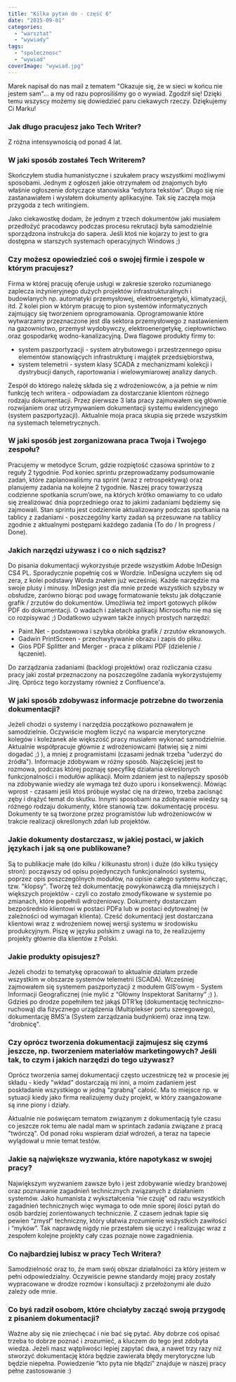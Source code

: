 ```yaml
---
title: "Kilka pytań do - część 6"
date: "2015-09-01"
categories: 
  - "warsztat"
  - "wywiady"
tags: 
  - "spolecznosc"
  - "wywiad"
coverImage: "wywiad.jpg"
---
```


Marek napisał do nas mail z tematem "Okazuje się, że w sieci w końcu nie jestem sam"... a my od razu poprosiliśmy go o wywiad. Zgodził się! Dzięki temu wszyscy możemy się dowiedzieć paru ciekawych rzeczy. Dziękujemy Ci Marku!

### Jak długo pracujesz jako Tech Writer?

Z różna intensywnością od ponad 4 lat.

### W jaki sposób zostałeś Tech Writerem?

Skończyłem studia humanistyczne i szukałem pracy wszystkimi możliwymi sposobami. Jednym z ogłoszeń jakie otrzymałem od znajomych było właśnie ogłoszenie dotyczące stanowiska “edytora tekstów”. Długo się nie zastanawiałem i wysłałem dokumenty aplikacyjne. Tak się zaczęła moja przygoda z tech writingiem.

Jako ciekawostkę dodam, że jednym z trzech dokumentów jaki musiałem przedłożyć pracodawcy podczas procesu rekrutacji była samodzielnie sporządzona instrukcja do sapera. Jeśli ktoś nie kojarzy to jest to gra dostępna w starszych systemach operacyjnych Windows ;)

### Czy możesz opowiedzieć coś o swojej firmie i zespole w którym pracujesz?

Firma w której pracuję oferuje usługi w zakresie szeroko rozumianego zaplecza inżynieryjnego dużych projektów infrastrukturalnych i budowlanych np. automatyki przemysłowej, elektroenergetyki, klimatyzacji, itd. Z kolei pion w którym pracuję to pion systemów informatycznych zajmujący się tworzeniem oprogramowania. Oprogramowanie które wytwarzamy przeznaczone jest dla sektora przemysłowego z nastawieniem na gazownictwo, przemysł wydobywczy, elektroenergetykę, ciepłownictwo oraz gospodarkę wodno-kanalizacyjną. Dwa flagowe produkty firmy to:

- system paszportyzacji - system atrybutowego i przestrzennego opisu elementów stanowiących infrastrukturę i majątek przedsiębiorstwa,
- system telemetrii - system klasy SCADA z mechanizmami kolekcji i dystrybucji danych, raportowania i wielowymiarowej analizy danych.

Zespół do którego należę składa się z wdrożeniowców, a ja pełnie w nim funkcję tech writera - odpowiadam za dostarczanie klientom różnego rodzaju dokumentacji. Przez pierwsze 3 lata pracy zajmowałem się głównie rozwijaniem oraz utrzymywaniem dokumentacji systemu ewidencyjnego (system paszportyzacji). Aktualnie moja praca skupia się przede wszystkim na systemach telemetrycznych.

### W jaki sposób jest zorganizowana praca Twoja i Twojego zespołu?

Pracujemy w metodyce Scrum, gdzie rozpiętość czasowa sprintów to z reguły 2 tygodnie. Pod koniec sprintu przeprowadzamy podsumowanie zadań, które zaplanowaliśmy na sprint (wraz z retrospektywą) oraz planujemy zadania na kolejne 2 tygodnie. Naszej pracy towarzyszą codzienne spotkania scrum’owe, na których krótko omawiamy to co udało się zrealizować dnia poprzedniego oraz to jakimi zadaniami będziemy się zajmowali. Stan sprintu jest codziennie aktualizowany podczas spotkania na tablicy z zadaniami - poszczególny karty zadań są przesuwane na tablicy zgodnie z aktualnymi postępami każdego zadania (To do / In progress / Done).

### Jakich narzędzi używasz i co o nich sądzisz?

Do pisania dokumentacji wykorzystuje przede wszystkim Adobe InDesign CS4 PL. Sporadycznie popełnię coś w Wordzie. InDesigna uczyłem się od zera, z kolei podstawy Worda znałem już wcześniej. Każde narzędzie ma swoje plusy i minusy. InDesign jest dla mnie przede wszystkich szybszy w obsłudze, zarówno biorąc pod uwagę formatowanie tekstu jak dołączanie grafik / zrzutów do dokumentów. Umożliwia też import gotowych plików PDF do dokumentacji. O wadach i zaletach aplikacji Microsoftu nie ma się co rozpisywać ;) Dodatkowo używam także innych prostych narzędzi:

- Paint.Net - podstawowa i szybka obróbka grafik / zrzutów ekranowych.
- Gadwin PrintScreen - przechwytywanie obrazu i zapis do pliku.
- Gios PDF Splitter and Merger - praca z plikami PDF (dzielenie / łączenie).

Do zarządzania zadaniami (backlogi projektów) oraz rozliczania czasu pracy jaki został przeznaczony na poszczególne zadania wykorzystujemy Jirę. Oprócz tego korzystamy również z Confluence'a.

### W jaki sposób zdobywasz informacje potrzebne do tworzenia dokumentacji?

Jeżeli chodzi o systemy i narzędzia początkowo poznawałem je samodzielnie. Oczywiście mogłem liczyć na wsparcie merytoryczne kolegów i koleżanek ale większość pracy musiałem wykonać samodzielnie. Aktualnie współpracuje głównie z wdrożeniowcami (łatwiej się z nimi dogadać ;) ), a mniej z programistami (czasami jednak trzeba "uderzyć do źródła"). Informacje zdobywam w różny sposób. Najczęściej jest to rozmowa, podczas której poznaję specyfikę działania określonych funkcjonalności i modułów aplikacji. Moim zdaniem jest to najlepszy sposób na zdobywanie wiedzy ale wymaga też dużo uporu i konsekwencji. Mówiąc wprost - czasami jeśli ktoś próbuje wysłać cię na drzewo, trzeba zacisnąć zęby i drążyć temat do skutku. Innymi sposobami na zdobywanie wiedzy są różnego rodzaju dokumenty, które stanowią tzw. dokumentację procesu. Dokumenty te są tworzone przez programistów lub wdrożeniowców w trakcie realizacji określonych zdań lub projektów.

### Jakie dokumenty dostarczasz, w jakiej postaci, w jakich językach i jak są one publikowane?

Są to publikacje małe (do kilku / kilkunastu stron) i duże (do kilku tysięcy stron): począwszy od opisu pojedynczych funkcjonalności systemu, poprzez opis poszczególnych modułów, na opisie całego systemu kończąc, tzw. "klopsy". Tworzę też dokumentację powykonawczą dla mniejszych i większych projektów - czyli co zostało zmodyfikowane w systemie po zmianach, które popełnili wdrożeniowcy. Dokumenty dostarczam bezpośrednio klientowi w postaci PDFa lub w postaci edytowalnej (w zależności od wymagań klienta). Cześć dokumentacji jest dostarczana klientowi wraz z wdrożeniem nowej wersji systemu w środowisku produkcyjnym. Piszę w języku polskim z uwagi na to, że realizujemy projekty głównie dla klientów z Polski.

### Jakie produkty opisujesz?

Jeżeli chodzi to tematykę opracowań to aktualnie działam przede wszystkim w obszarze systemów telemetrii (SCADA). Wcześniej zajmowałem się systemem paszportyzacji z modułem GIS’owym - System Informacji Geograficznej (nie mylić z “Główny Inspektorat Sanitarny” ;) ). Gdzieś po drodze popełniłem też jakąś DTR’kę (dokumentację techniczno-ruchową) dla fizycznego urządzenia (Multiplekser portu szeregowego), dokumentację BMS'a (System zarządzania budynkiem) oraz inną tzw. "drobnicę".

### Czy oprócz tworzenia dokumentacji zajmujesz się czymś jeszcze, np. tworzeniem materiałów marketingowych? Jeśli tak, to czym i jakich narzędzi do tego używasz?

Oprócz tworzenia samej dokumentacji często uczestniczę też w procesie jej składu - kiedy "wkład" dostarczają mi inni, a moim zadaniem jest poskładanie wszystkiego w jedną “zgrabną” całość. Ma to miejsce np. w sytuacji kiedy jako firma realizujemy duży projekt, w który zaangażowane są inne piony i działy.

Aktualnie nie poświęcam tematom związanym z dokumentacją tyle czasu co jeszcze rok temu ale nadal mam w sprintach zadania związane z pracą "twórczą". Od ponad roku wspieram dział wdrożeń, a teraz na tapecie wylądował u mnie temat testów.

### Jakie są największe wyzwania, które napotykasz w swojej pracy?

Największym wyzwaniem zawsze było i jest zdobywanie wiedzy branżowej oraz poznawanie zagadnień technicznych związanych z działaniem systemów. Jako humanista z wykształcenia “nie czuję” od razu wszystkich zagadnień technicznych więc wymaga to ode mnie sporej ilości pytań do osób bardziej zorientowanych technicznie. Z czasem jednak łapie się pewien “zmysł” techniczny, który ułatwia zrozumienie wszystkich zawiłości i “myków”. Tak naprawdę nigdy nie przestałem się uczyć i realizując wraz z zespołem kolejne projekty cały czas poznaje nowe zagadnienia.

### Co najbardziej lubisz w pracy Tech Writera?

Samodzielność oraz to, że mam swój obszar działalności za który jestem w pełni odpowiedzialny. Oczywiście pewne standardy mojej pracy zostały wypracowane w drodze rozmów i konsultacji z przełożonymi ale dużo zależy ode mnie.

### Co byś radził osobom, które chciałyby zacząć swoją przygodę z pisaniem dokumentacji?

Ważne aby się nie zniechęcać i nie bać się pytać. Aby dobrze coś opisać trzeba to dobrze poznać i zrozumieć, a kluczem do tego jest zdobyta wiedza. Jeżeli masz wątpliwości lepiej zapytać dwa, a nawet trzy razy niż stworzyć dokumentację która będzie zawierała błędy merytoryczne lub będzie niepełna. Powiedzenie “kto pyta nie błądzi” znajduje w naszej pracy pełne zastosowanie :)
